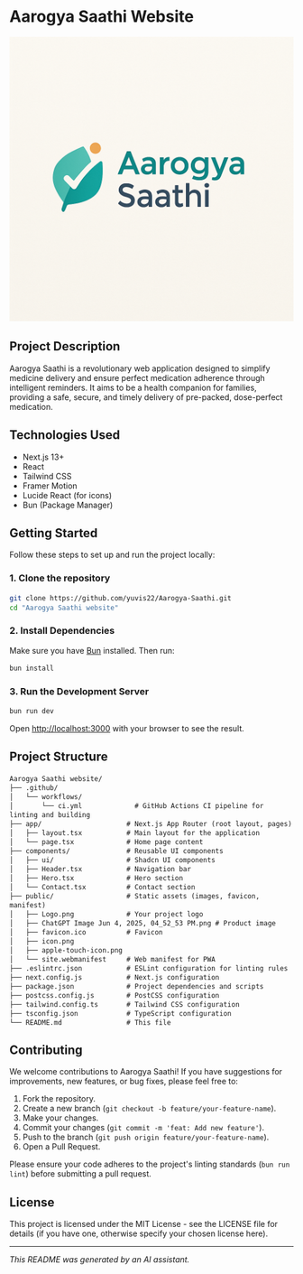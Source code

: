 # Aarogya Saathi Website

![Aarogya Saathi Logo](public/Logo.png)


## Project Description

Aarogya Saathi is a revolutionary web application designed to simplify medicine delivery and ensure perfect medication adherence through intelligent reminders. It aims to be a health companion for families, providing a safe, secure, and timely delivery of pre-packed, dose-perfect medication.

## Technologies Used

- Next.js 13+
- React
- Tailwind CSS
- Framer Motion
- Lucide React (for icons)
- Bun (Package Manager)

## Getting Started

Follow these steps to set up and run the project locally:

### 1. Clone the repository

```bash
git clone https://github.com/yuvis22/Aarogya-Saathi.git
cd "Aarogya Saathi website"
```

### 2. Install Dependencies

Make sure you have [Bun](https://bun.sh/docs/installation) installed. Then run:

```bash
bun install
```

### 3. Run the Development Server

```bash
bun run dev
```

Open [http://localhost:3000](http://localhost:3000) with your browser to see the result.

## Project Structure

```
Aarogya Saathi website/
├── .github/
│   └── workflows/
│       └── ci.yml             # GitHub Actions CI pipeline for linting and building
├── app/                     # Next.js App Router (root layout, pages)
│   ├── layout.tsx           # Main layout for the application
│   └── page.tsx             # Home page content
├── components/              # Reusable UI components
│   ├── ui/                  # Shadcn UI components
│   ├── Header.tsx           # Navigation bar
│   ├── Hero.tsx             # Hero section
│   └── Contact.tsx          # Contact section
├── public/                  # Static assets (images, favicon, manifest)
│   ├── Logo.png             # Your project logo
│   ├── ChatGPT Image Jun 4, 2025, 04_52_53 PM.png # Product image
│   ├── favicon.ico          # Favicon
│   ├── icon.png
│   ├── apple-touch-icon.png
│   └── site.webmanifest     # Web manifest for PWA
├── .eslintrc.json           # ESLint configuration for linting rules
├── next.config.js           # Next.js configuration
├── package.json             # Project dependencies and scripts
├── postcss.config.js        # PostCSS configuration
├── tailwind.config.ts       # Tailwind CSS configuration
├── tsconfig.json            # TypeScript configuration
└── README.md                # This file
```

## Contributing

We welcome contributions to Aarogya Saathi! If you have suggestions for improvements, new features, or bug fixes, please feel free to:

1.  Fork the repository.
2.  Create a new branch (`git checkout -b feature/your-feature-name`).
3.  Make your changes.
4.  Commit your changes (`git commit -m 'feat: Add new feature'`).
5.  Push to the branch (`git push origin feature/your-feature-name`).
6.  Open a Pull Request.

Please ensure your code adheres to the project's linting standards (`bun run lint`) before submitting a pull request.

## License

This project is licensed under the MIT License - see the LICENSE file for details (if you have one, otherwise specify your chosen license here).

---

_This README was generated by an AI assistant._
